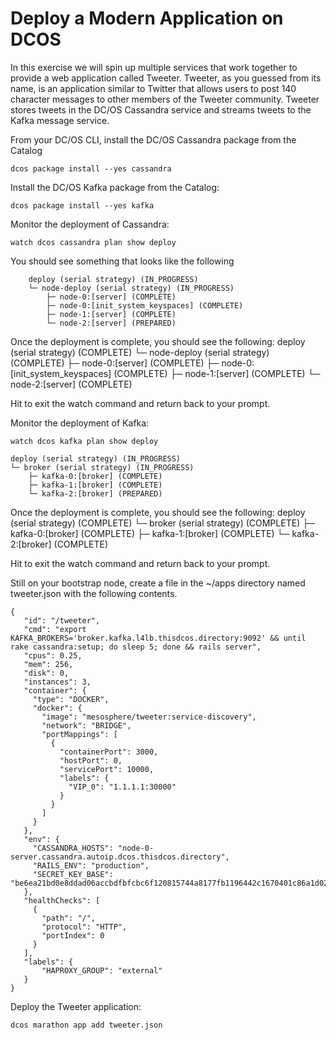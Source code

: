 

# Deploy a Modern Application on DCOS

In this exercise we will spin up multiple services that work together to provide a web application called Tweeter. Tweeter, as you guessed from its name, is an application similar to Twitter that allows users to post 140 character messages to other members of the Tweeter community. Tweeter stores tweets in the DC/OS Cassandra service and streams tweets to the Kafka message service.


From your DC/OS CLI, install the DC/OS Cassandra package from the Catalog

`dcos package install --yes cassandra`


Install the DC/OS Kafka package from the Catalog:
```
dcos package install --yes kafka
```

Monitor the deployment of Cassandra:
```
watch dcos cassandra plan show deploy
```
You should see something that looks like the following
```
    deploy (serial strategy) (IN_PROGRESS)
    └─ node-deploy (serial strategy) (IN_PROGRESS)
        ├─ node-0:[server] (COMPLETE)
        ├─ node-0:[init_system_keyspaces] (COMPLETE)
        ├─ node-1:[server] (COMPLETE)
        └─ node-2:[server] (PREPARED)
```        

Once the deployment is complete, you should see the following:
    deploy (serial strategy) (COMPLETE)
    └─ node-deploy (serial strategy) (COMPLETE)
        ├─ node-0:[server] (COMPLETE)
        ├─ node-0:[init_system_keyspaces] (COMPLETE)
        ├─ node-1:[server] (COMPLETE)
        └─ node-2:[server] (COMPLETE)

Hit <Ctrl-c> to exit the watch command and return back to your prompt.

Monitor the deployment of Kafka:
```
watch dcos kafka plan show deploy
```
    deploy (serial strategy) (IN_PROGRESS)
    └─ broker (serial strategy) (IN_PROGRESS)
        ├─ kafka-0:[broker] (COMPLETE)
        ├─ kafka-1:[broker] (COMPLETE)
        └─ kafka-2:[broker] (PREPARED)

Once the deployment is complete, you should see the following:
    deploy (serial strategy) (COMPLETE)
        └─ broker (serial strategy) (COMPLETE)
            ├─ kafka-0:[broker] (COMPLETE)
            ├─ kafka-1:[broker] (COMPLETE)
            └─ kafka-2:[broker] (COMPLETE)

Hit <Ctrl-c> to exit the watch command and return back to your prompt.

Still on your bootstrap node, create a file in the ~/apps directory named tweeter.json with the following contents.
```
{
   "id": "/tweeter",
   "cmd": "export KAFKA_BROKERS='broker.kafka.l4lb.thisdcos.directory:9092' && until rake cassandra:setup; do sleep 5; done && rails server",
   "cpus": 0.25,
   "mem": 256,
   "disk": 0,
   "instances": 3,
   "container": {
     "type": "DOCKER",
     "docker": {
       "image": "mesosphere/tweeter:service-discovery",
       "network": "BRIDGE",
       "portMappings": [
         {
           "containerPort": 3000,
           "hostPort": 0,
           "servicePort": 10000,
           "labels": {
             "VIP_0": "1.1.1.1:30000"
           }
         }
       ]
     }
   },
   "env": {
     "CASSANDRA_HOSTS": "node-0-server.cassandra.autoip.dcos.thisdcos.directory",
     "RAILS_ENV": "production",
     "SECRET_KEY_BASE": "be6ea21bd0e8ddad06accbdfbfcbc6f120815744a8177fb1196442c1670401c86a1d020f1fb62f9b7d6bacc8cf818de277d23d3f3e7dcf704ca88965e5b9ed86"
   },
   "healthChecks": [
     {
       "path": "/",
       "protocol": "HTTP",
       "portIndex": 0
     }
   ],
   "labels": {
       "HAPROXY_GROUP": "external"
   }
}
```
Deploy the Tweeter application:
```
dcos marathon app add tweeter.json
```
